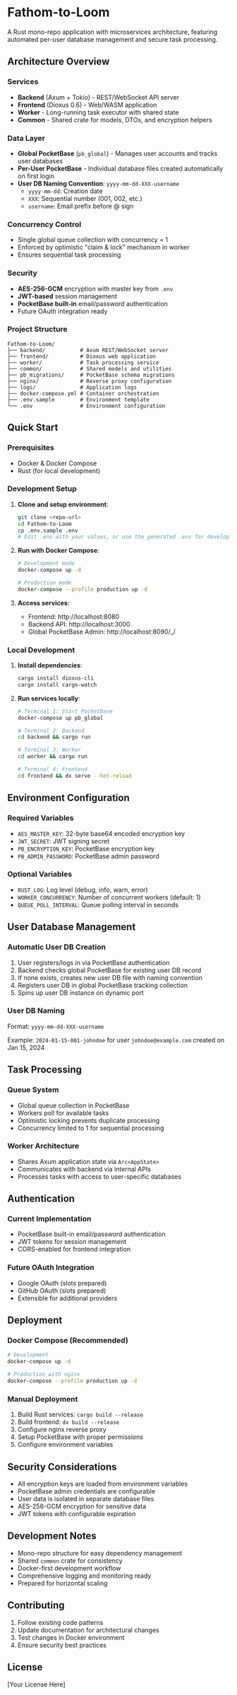 # Fathom-to-Loom

A Rust mono-repo application with microservices architecture, featuring automated per-user database management and secure task processing.

## Architecture Overview

### Services

- **Backend** (Axum + Tokio) - REST/WebSocket API server
- **Frontend** (Dioxus 0.6) - Web/WASM application
- **Worker** - Long-running task executor with shared state
- **Common** - Shared crate for models, DTOs, and encryption helpers

### Data Layer

- **Global PocketBase** (`pb_global`) - Manages user accounts and tracks user databases
- **Per-User PocketBase** - Individual database files created automatically on first login
- **User DB Naming Convention**: `yyyy-mm-dd-XXX-username`
  - `yyyy-mm-dd`: Creation date
  - `XXX`: Sequential number (001, 002, etc.)
  - `username`: Email prefix before @ sign

### Concurrency Control

- Single global queue collection with concurrency = 1
- Enforced by optimistic "claim & lock" mechanism in worker
- Ensures sequential task processing

### Security

- **AES-256-GCM** encryption with master key from `.env`
- **JWT-based** session management
- **PocketBase built-in** email/password authentication
- Future OAuth integration ready

### Project Structure
```
Fathom-to-Loom/
├── backend/           # Axum REST/WebSocket server
├── frontend/          # Dioxus web application
├── worker/            # Task processing service
├── common/            # Shared models and utilities
├── pb_migrations/     # PocketBase schema migrations
├── nginx/             # Reverse proxy configuration
├── logs/              # Application logs
├── docker-compose.yml # Container orchestration
├── .env.sample        # Environment template
└── .env               # Environment configuration
```

## Quick Start

### Prerequisites

- Docker & Docker Compose
- Rust (for local development)

### Development Setup

1. **Clone and setup environment**:
   ```bash
   git clone <repo-url>
   cd Fathom-to-Loom
   cp .env.sample .env
   # Edit .env with your values, or use the generated .env for development
   ```

2. **Run with Docker Compose**:
   ```bash
   # Development mode
   docker-compose up -d
   
   # Production mode
   docker-compose --profile production up -d
   ```

3. **Access services**:
   - Frontend: http://localhost:8080
   - Backend API: http://localhost:3000
   - Global PocketBase Admin: http://localhost:8090/_/

### Local Development

1. **Install dependencies**:
   ```bash
   cargo install dioxus-cli
   cargo install cargo-watch
   ```

2. **Run services locally**:
   ```bash
   # Terminal 1: Start PocketBase
   docker-compose up pb_global
   
   # Terminal 2: Backend
   cd backend && cargo run
   
   # Terminal 3: Worker
   cd worker && cargo run
   
   # Terminal 4: Frontend
   cd frontend && dx serve --hot-reload
   ```

## Environment Configuration

### Required Variables

- `AES_MASTER_KEY`: 32-byte base64 encoded encryption key
- `JWT_SECRET`: JWT signing secret
- `PB_ENCRYPTION_KEY`: PocketBase encryption key
- `PB_ADMIN_PASSWORD`: PocketBase admin password

### Optional Variables

- `RUST_LOG`: Log level (debug, info, warn, error)
- `WORKER_CONCURRENCY`: Number of concurrent workers (default: 1)
- `QUEUE_POLL_INTERVAL`: Queue polling interval in seconds

## User Database Management

### Automatic User DB Creation

1. User registers/logs in via PocketBase authentication
2. Backend checks global PocketBase for existing user DB record
3. If none exists, creates new user DB file with naming convention
4. Registers user DB in global PocketBase tracking collection
5. Spins up user DB instance on dynamic port

### User DB Naming

Format: `yyyy-mm-dd-XXX-username`

Example: `2024-01-15-001-johndoe` for user `johndoe@example.com` created on Jan 15, 2024

## Task Processing

### Queue System

- Global queue collection in PocketBase
- Workers poll for available tasks
- Optimistic locking prevents duplicate processing
- Concurrency limited to 1 for sequential processing

### Worker Architecture

- Shares Axum application state via `Arc<AppState>`
- Communicates with backend via internal APIs
- Processes tasks with access to user-specific databases

## Authentication

### Current Implementation

- PocketBase built-in email/password authentication
- JWT tokens for session management
- CORS-enabled for frontend integration

### Future OAuth Integration

- Google OAuth (slots prepared)
- GitHub OAuth (slots prepared)
- Extensible for additional providers

## Deployment

### Docker Compose (Recommended)

```bash
# Development
docker-compose up -d

# Production with nginx
docker-compose --profile production up -d
```

### Manual Deployment

1. Build Rust services: `cargo build --release`
2. Build frontend: `dx build --release`
3. Configure nginx reverse proxy
4. Setup PocketBase with proper permissions
5. Configure environment variables

## Security Considerations

- All encryption keys are loaded from environment variables
- PocketBase admin credentials are configurable
- User data is isolated in separate database files
- AES-256-GCM encryption for sensitive data
- JWT tokens with configurable expiration

## Development Notes

- Mono-repo structure for easy dependency management
- Shared `common` crate for consistency
- Docker-first development workflow
- Comprehensive logging and monitoring ready
- Prepared for horizontal scaling

## Contributing

1. Follow existing code patterns
2. Update documentation for architectural changes
3. Test changes in Docker environment
4. Ensure security best practices

## License

[Your License Here]
